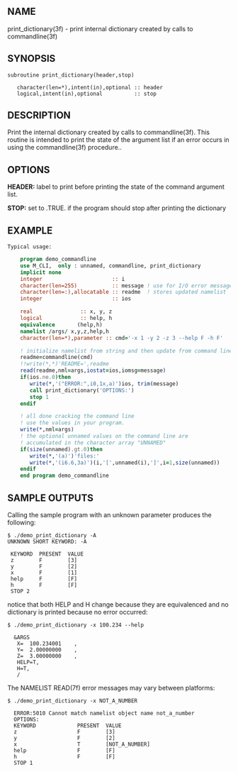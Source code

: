 ## NAME

print_dictionary(3f) - print internal dictionary created by calls to commandline(3f)

## SYNOPSIS

    subroutine print_dictionary(header,stop)

       character(len=*),intent(in),optional :: header
       logical,intent(in),optional          :: stop

## DESCRIPTION

Print the internal dictionary created by calls to commandline(3f). This
routine is intended to print the state of the argument list if an error
occurs in using the commandline(3f) procedure..

## OPTIONS

**HEADER:** label to print before printing the state of the command argument list.

**STOP:** set to .TRUE. if the program should stop after printing the dictionary

## EXAMPLE

    Typical usage:

```fortran
    program demo_commandline
    use M_CLI,  only : unnamed, commandline, print_dictionary
    implicit none
    integer                      :: i
    character(len=255)           :: message ! use for I/O error messages
    character(len=:),allocatable :: readme  ! stores updated namelist
    integer                      :: ios

    real               :: x, y, z
    logical            :: help, h
    equivalence       (help,h)
    namelist /args/ x,y,z,help,h
    character(len=*),parameter :: cmd='-x 1 -y 2 -z 3 --help F -h F'

    ! initialize namelist from string and then update from command line
    readme=commandline(cmd)
    !!write(*,*)'README=',readme
    read(readme,nml=args,iostat=ios,iomsg=message)
    if(ios.ne.0)then
       write(*,'("ERROR:",i0,1x,a)')ios, trim(message)
       call print_dictionary('OPTIONS:')
       stop 1
    endif

    ! all done cracking the command line
    ! use the values in your program.
    write(*,nml=args)
    ! the optional unnamed values on the command line are
    ! accumulated in the character array "UNNAMED"
    if(size(unnamed).gt.0)then
       write(*,'(a)')'files:'
       write(*,'(i6.6,3a)')(i,'[',unnamed(i),']',i=1,size(unnamed))
    endif
    end program demo_commandline
```
## SAMPLE OUTPUTS

Calling the sample program with an unknown parameter produces the
following:

    $ ./demo_print_dictionary -A
    UNKNOWN SHORT KEYWORD: -A

     KEYWORD  PRESENT  VALUE
     z        F        [3]
     y        F        [2]
     x        F        [1]
     help     F        [F]
     h        F        [F]
     STOP 2

notice that both HELP and H change because they are equivalenced
and no dictionary is printed because no error occurred:

    $ ./demo_print_dictionary -x 100.234 --help

      &ARGS
       X=  100.234001    ,
       Y=  2.00000000    ,
       Z=  3.00000000    ,
       HELP=T,
       H=T,
       /

The NAMELIST READ(7f) error messages may vary between platforms:

    $ ./demo_print_dictionary -x NOT_A_NUMBER

      ERROR:5010 Cannot match namelist object name not_a_number
      OPTIONS:
      KEYWORD             PRESENT  VALUE
      z                   F        [3]
      y                   F        [2]
      x                   T        [NOT_A_NUMBER]
      help                F        [F]
      h                   F        [F]
      STOP 1
